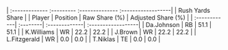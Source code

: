 | :------------- :--------- :-------------- :------------------|
|                       Rush Yards Share                       |
| Player       | Position | Raw Share (%) | Adjusted Share (%) |
| :------------| :--------| :-------------| :------------------|
| Da.Johnson   | RB       | 51.1          | 51.1               |
| K.Williams   | WR       | 22.2          | 22.2               |
| J.Brown      | WR       | 22.2          | 22.2               |
| L.Fitzgerald | WR       | 0.0           | 0.0                |
| T.Niklas     | TE       | 0.0           | 0.0                |